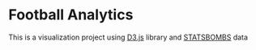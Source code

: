 # Football Analytics

This is a visualization project using [D3.js](https://d3js.org) library and [STATSBOMBS](https://github.com/statsbomb/open-data) data

